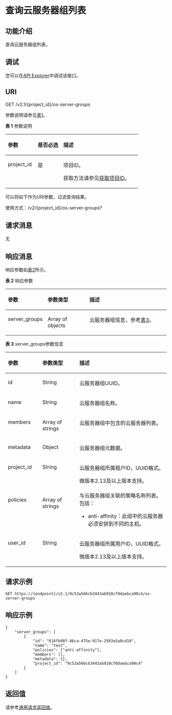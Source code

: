 # 查询云服务器组列表<a name="ecs_03_1402"></a>

## 功能介绍<a name="zh-cn_topic_0057973158_section14574577"></a>

查询云服务器组列表。

## 调试<a name="section926243314015"></a>

您可以在[API Explorer](https://apiexplorer.developer.huaweicloud.com/apiexplorer/doc?product=ECS&api=NovaListServerGroups)中调试该接口。

## URI<a name="zh-cn_topic_0057973158_section64062336"></a>

GET /v2.1/\{project\_id\}/os-server-groups

参数说明请参见[表1](#table12344152719154)。

**表 1**  参数说明

<a name="table12344152719154"></a>
<table><thead align="left"><tr id="row8345627191518"><th class="cellrowborder" valign="top" width="22.422242224222423%" id="mcps1.2.4.1.1"><p id="p86851935171514"><a name="p86851935171514"></a><a name="p86851935171514"></a>参数</p>
</th>
<th class="cellrowborder" valign="top" width="19.301930193019302%" id="mcps1.2.4.1.2"><p id="p13685193551513"><a name="p13685193551513"></a><a name="p13685193551513"></a>是否必选</p>
</th>
<th class="cellrowborder" valign="top" width="58.275827582758275%" id="mcps1.2.4.1.3"><p id="p5685163571516"><a name="p5685163571516"></a><a name="p5685163571516"></a>描述</p>
</th>
</tr>
</thead>
<tbody><tr id="row1434592713158"><td class="cellrowborder" valign="top" width="22.422242224222423%" headers="mcps1.2.4.1.1 "><p id="p26851935151517"><a name="p26851935151517"></a><a name="p26851935151517"></a>project_id</p>
</td>
<td class="cellrowborder" valign="top" width="19.301930193019302%" headers="mcps1.2.4.1.2 "><p id="p10685183518157"><a name="p10685183518157"></a><a name="p10685183518157"></a>是</p>
</td>
<td class="cellrowborder" valign="top" width="58.275827582758275%" headers="mcps1.2.4.1.3 "><p id="p166851235111514"><a name="p166851235111514"></a><a name="p166851235111514"></a>项目ID。</p>
<p id="p166861835101514"><a name="p166861835101514"></a><a name="p166861835101514"></a>获取方法请参见<a href="获取项目ID.md">获取项目ID</a>。</p>
</td>
</tr>
</tbody>
</table>

可以将如下作为URI参数，过滤查询结果。

使用方式：/v2/\{project\_id\}/os-server-groups?

## 请求消息<a name="section3227155991615"></a>

无

## 响应消息<a name="zh-cn_topic_0057973158_section10175274"></a>

响应参数如[表2](#table151218547156)所示。

**表 2**  响应参数

<a name="table151218547156"></a>
<table><thead align="left"><tr id="row18513175441514"><th class="cellrowborder" valign="top" width="22.650000000000002%" id="mcps1.2.4.1.1"><p id="p56771746163"><a name="p56771746163"></a><a name="p56771746163"></a>参数</p>
</th>
<th class="cellrowborder" valign="top" width="26.340000000000003%" id="mcps1.2.4.1.2"><p id="p13677440167"><a name="p13677440167"></a><a name="p13677440167"></a>参数类型</p>
</th>
<th class="cellrowborder" valign="top" width="51.01%" id="mcps1.2.4.1.3"><p id="p176771346162"><a name="p176771346162"></a><a name="p176771346162"></a>描述</p>
</th>
</tr>
</thead>
<tbody><tr id="row4513354141513"><td class="cellrowborder" valign="top" width="22.650000000000002%" headers="mcps1.2.4.1.1 "><p id="p9677247166"><a name="p9677247166"></a><a name="p9677247166"></a>server_groups</p>
</td>
<td class="cellrowborder" valign="top" width="26.340000000000003%" headers="mcps1.2.4.1.2 "><p id="p66773471614"><a name="p66773471614"></a><a name="p66773471614"></a>Array of objects</p>
</td>
<td class="cellrowborder" valign="top" width="51.01%" headers="mcps1.2.4.1.3 "><p id="p116779419169"><a name="p116779419169"></a><a name="p116779419169"></a><span id="text1167724191615"><a name="text1167724191615"></a><a name="text1167724191615"></a>云服务器</span>组信息，参考<a href="#zh-cn_topic_0057973158_table47937085">表3</a>。</p>
</td>
</tr>
</tbody>
</table>

**表 3**  server\_groups参数信息

<a name="zh-cn_topic_0057973158_table47937085"></a>
<table><thead align="left"><tr id="zh-cn_topic_0057973158_row65811616"><th class="cellrowborder" valign="top" width="21.39%" id="mcps1.2.4.1.1"><p id="p6654124612269"><a name="p6654124612269"></a><a name="p6654124612269"></a>参数</p>
</th>
<th class="cellrowborder" valign="top" width="22.91%" id="mcps1.2.4.1.2"><p id="p1865454611261"><a name="p1865454611261"></a><a name="p1865454611261"></a>参数类型</p>
</th>
<th class="cellrowborder" valign="top" width="55.7%" id="mcps1.2.4.1.3"><p id="p6654446102616"><a name="p6654446102616"></a><a name="p6654446102616"></a>描述</p>
</th>
</tr>
</thead>
<tbody><tr id="zh-cn_topic_0057973158_row33147825"><td class="cellrowborder" valign="top" width="21.39%" headers="mcps1.2.4.1.1 "><p id="zh-cn_topic_0057973158_p619317"><a name="zh-cn_topic_0057973158_p619317"></a><a name="zh-cn_topic_0057973158_p619317"></a>id</p>
</td>
<td class="cellrowborder" valign="top" width="22.91%" headers="mcps1.2.4.1.2 "><p id="zh-cn_topic_0057973158_p50164680"><a name="zh-cn_topic_0057973158_p50164680"></a><a name="zh-cn_topic_0057973158_p50164680"></a>String</p>
</td>
<td class="cellrowborder" valign="top" width="55.7%" headers="mcps1.2.4.1.3 "><p id="zh-cn_topic_0057973158_p28602690"><a name="zh-cn_topic_0057973158_p28602690"></a><a name="zh-cn_topic_0057973158_p28602690"></a><span id="text17659035105418"><a name="text17659035105418"></a><a name="text17659035105418"></a>云服务器</span>组UUID。</p>
</td>
</tr>
<tr id="zh-cn_topic_0057973158_row56097620"><td class="cellrowborder" valign="top" width="21.39%" headers="mcps1.2.4.1.1 "><p id="zh-cn_topic_0057973158_p47613365"><a name="zh-cn_topic_0057973158_p47613365"></a><a name="zh-cn_topic_0057973158_p47613365"></a>name</p>
</td>
<td class="cellrowborder" valign="top" width="22.91%" headers="mcps1.2.4.1.2 "><p id="zh-cn_topic_0057973158_p31477322"><a name="zh-cn_topic_0057973158_p31477322"></a><a name="zh-cn_topic_0057973158_p31477322"></a>String</p>
</td>
<td class="cellrowborder" valign="top" width="55.7%" headers="mcps1.2.4.1.3 "><p id="zh-cn_topic_0057973158_p28736562"><a name="zh-cn_topic_0057973158_p28736562"></a><a name="zh-cn_topic_0057973158_p28736562"></a><span id="text179641361541"><a name="text179641361541"></a><a name="text179641361541"></a>云服务器</span>组名称。</p>
</td>
</tr>
<tr id="zh-cn_topic_0057973158_row29632828"><td class="cellrowborder" valign="top" width="21.39%" headers="mcps1.2.4.1.1 "><p id="zh-cn_topic_0057973158_p51448853"><a name="zh-cn_topic_0057973158_p51448853"></a><a name="zh-cn_topic_0057973158_p51448853"></a>members</p>
</td>
<td class="cellrowborder" valign="top" width="22.91%" headers="mcps1.2.4.1.2 "><p id="zh-cn_topic_0057973158_p6607563"><a name="zh-cn_topic_0057973158_p6607563"></a><a name="zh-cn_topic_0057973158_p6607563"></a>Array of strings</p>
</td>
<td class="cellrowborder" valign="top" width="55.7%" headers="mcps1.2.4.1.3 "><p id="zh-cn_topic_0057973158_p67004395"><a name="zh-cn_topic_0057973158_p67004395"></a><a name="zh-cn_topic_0057973158_p67004395"></a><span id="text3988193715542"><a name="text3988193715542"></a><a name="text3988193715542"></a>云服务器</span>组中包含的<span id="text385203885412"><a name="text385203885412"></a><a name="text385203885412"></a>云服务器</span>列表。</p>
</td>
</tr>
<tr id="zh-cn_topic_0057973158_row66168651"><td class="cellrowborder" valign="top" width="21.39%" headers="mcps1.2.4.1.1 "><p id="zh-cn_topic_0057973158_p58060511"><a name="zh-cn_topic_0057973158_p58060511"></a><a name="zh-cn_topic_0057973158_p58060511"></a>metadata</p>
</td>
<td class="cellrowborder" valign="top" width="22.91%" headers="mcps1.2.4.1.2 "><p id="zh-cn_topic_0057973158_p5280980"><a name="zh-cn_topic_0057973158_p5280980"></a><a name="zh-cn_topic_0057973158_p5280980"></a>Object</p>
</td>
<td class="cellrowborder" valign="top" width="55.7%" headers="mcps1.2.4.1.3 "><p id="zh-cn_topic_0057973158_p20340992"><a name="zh-cn_topic_0057973158_p20340992"></a><a name="zh-cn_topic_0057973158_p20340992"></a><span id="text2066033910549"><a name="text2066033910549"></a><a name="text2066033910549"></a>云服务器</span>组元数据。</p>
</td>
</tr>
<tr id="zh-cn_topic_0057973158_row32671040185312"><td class="cellrowborder" valign="top" width="21.39%" headers="mcps1.2.4.1.1 "><p id="zh-cn_topic_0057973158_p64633146"><a name="zh-cn_topic_0057973158_p64633146"></a><a name="zh-cn_topic_0057973158_p64633146"></a>project_id</p>
</td>
<td class="cellrowborder" valign="top" width="22.91%" headers="mcps1.2.4.1.2 "><p id="zh-cn_topic_0057973158_p793464"><a name="zh-cn_topic_0057973158_p793464"></a><a name="zh-cn_topic_0057973158_p793464"></a>String</p>
</td>
<td class="cellrowborder" valign="top" width="55.7%" headers="mcps1.2.4.1.3 "><p id="zh-cn_topic_0057973158_p38538274"><a name="zh-cn_topic_0057973158_p38538274"></a><a name="zh-cn_topic_0057973158_p38538274"></a><span id="text164069404549"><a name="text164069404549"></a><a name="text164069404549"></a>云服务器</span>组所属租户ID，UUID格式。</p>
<p id="zh-cn_topic_0057973158_p457295075618"><a name="zh-cn_topic_0057973158_p457295075618"></a><a name="zh-cn_topic_0057973158_p457295075618"></a>微版本2.13及以上版本支持。</p>
</td>
</tr>
<tr id="zh-cn_topic_0057973158_row146121548185317"><td class="cellrowborder" valign="top" width="21.39%" headers="mcps1.2.4.1.1 "><p id="zh-cn_topic_0057973158_p11612848145317"><a name="zh-cn_topic_0057973158_p11612848145317"></a><a name="zh-cn_topic_0057973158_p11612848145317"></a>policies</p>
</td>
<td class="cellrowborder" valign="top" width="22.91%" headers="mcps1.2.4.1.2 "><p id="zh-cn_topic_0057973158_p961210488537"><a name="zh-cn_topic_0057973158_p961210488537"></a><a name="zh-cn_topic_0057973158_p961210488537"></a>Array of strings</p>
</td>
<td class="cellrowborder" valign="top" width="55.7%" headers="mcps1.2.4.1.3 "><div class="p" id="p11241458144516"><a name="p11241458144516"></a><a name="p11241458144516"></a>与<span id="text512594195414"><a name="text512594195414"></a><a name="text512594195414"></a>云服务器</span>组关联的策略名称列表。包括：<a name="zh-cn_topic_0057973153_ul1237514118527"></a><a name="zh-cn_topic_0057973153_ul1237514118527"></a><ul id="zh-cn_topic_0057973153_ul1237514118527"><li>anti-affinity：此组中的<span id="text108531141105410"><a name="text108531141105410"></a><a name="text108531141105410"></a>云服务器</span>必须安排到不同的主机。</li></ul>
</div>
</td>
</tr>
<tr id="zh-cn_topic_0057973158_row1110365011537"><td class="cellrowborder" valign="top" width="21.39%" headers="mcps1.2.4.1.1 "><p id="zh-cn_topic_0057973158_p110325019536"><a name="zh-cn_topic_0057973158_p110325019536"></a><a name="zh-cn_topic_0057973158_p110325019536"></a>user_id</p>
</td>
<td class="cellrowborder" valign="top" width="22.91%" headers="mcps1.2.4.1.2 "><p id="zh-cn_topic_0057973158_p1310325019539"><a name="zh-cn_topic_0057973158_p1310325019539"></a><a name="zh-cn_topic_0057973158_p1310325019539"></a>String</p>
</td>
<td class="cellrowborder" valign="top" width="55.7%" headers="mcps1.2.4.1.3 "><p id="zh-cn_topic_0057973158_p16833172165712"><a name="zh-cn_topic_0057973158_p16833172165712"></a><a name="zh-cn_topic_0057973158_p16833172165712"></a><span id="text14924044115417"><a name="text14924044115417"></a><a name="text14924044115417"></a>云服务器</span>组所属用户ID，UUID格式。</p>
<p id="zh-cn_topic_0057973158_p1783472155719"><a name="zh-cn_topic_0057973158_p1783472155719"></a><a name="zh-cn_topic_0057973158_p1783472155719"></a>微版本2.13及以上版本支持。</p>
</td>
</tr>
</tbody>
</table>

## 请求示例<a name="zh-cn_topic_0057973158_section24468610"></a>

```
GET https://{endpoint}/v2.1/9c53a566cb3443ab910cf0daebca90c4/os-server-groups
```

## 响应示例<a name="section451882185114"></a>

```
{
    "server_groups": [
        {
            "id": "616fb98f-46ca-475e-917e-2563e5a8cd19",
            "name": "test",
            "policies": ["anti-affinity"],
            "members": [],
            "metadata": {},
            "project_id": "9c53a566cb3443ab910cf0daebca90c4"
        }
    ]
}
```

## 返回值<a name="zh-cn_topic_0057973158_section1220312142315"></a>

请参考[通用请求返回值](通用请求返回值.md)。

